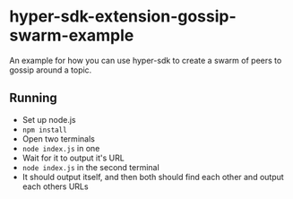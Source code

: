 # hyper-sdk-extension-gossip-swarm-example
An example for how you can use hyper-sdk to create a swarm of peers to gossip around a topic.

## Running

- Set up node.js
- `npm install`
- Open two terminals
- `node index.js` in one
- Wait for it to output it's URL
- `node index.js` in the second terminal
- It should output itself, and then both should find each other and output each others URLs 
